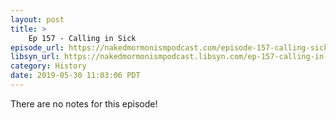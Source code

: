 ```yaml
---
layout: post
title: >
    Ep 157 - Calling in Sick
episode_url: https://nakedmormonismpodcast.com/episode-157-calling-sick/
libsyn_url: https://nakedmormonismpodcast.libsyn.com/ep-157-calling-in-sick
category: History
date: 2019-05-30 11:03:06 PDT
---
```


There are no notes for this episode!
